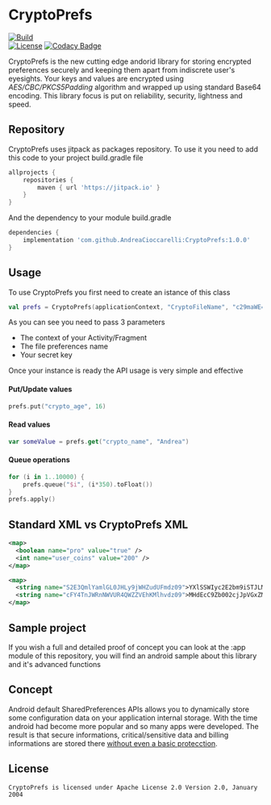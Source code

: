 # CryptoPrefs
[![Build](https://jitpack.io/v/AndreaCioccarelli/CryptoPrefs.svg)](https://jitpack.io/#AndreaCioccarelli/CryptoPrefs)	
[![License](https://img.shields.io/hexpm/l/plug.svg)](https://github.com/AndreaCioccarelli/CryptoPrefs/blob/master/LICENSE)	
[![Codacy Badge](https://api.codacy.com/project/badge/Grade/b294eaf4988842c090584b1315a5f348)](https://www.codacy.com/app/cioccarelliandrea01/CryptoPrefs)

CryptoPrefs is the new cutting edge andorid library for storing encrypted preferences securely and keeping them apart from indiscrete user's eyesights.
Your keys and values are encrypted using _AES/CBC/PKCS5Padding_ algorithm and wrapped up using standard Base64 encoding. 
This library focus is put on reliability, security, lightness and speed.

## Repository
CryptoPrefs uses jitpack as packages repository.
To use it you need to add this code to your project build.gradle file
```gradle
allprojects {
    repositories {
        maven { url 'https://jitpack.io' }
    }
}
```

And the dependency to your module build.gradle
```gradle
dependencies {
    implementation 'com.github.AndreaCioccarelli:CryptoPrefs:1.0.0'
}
```

## Usage
To use CryptoPrefs you first need to create an istance of this class
```kotlin
val prefs = CryptoPrefs(applicationContext, "CryptoFileName", "c29maWE=")
```
As you can see you need to pass 3 parameters
- The context of your Activity/Fragment
- The file preferences name
- Your secret key

Once your instance is ready the API usage is very simple and effective

#### Put/Update values
```kotlin
prefs.put("crypto_age", 16)
```


#### Read values
```kotlin
var someValue = prefs.get("crypto_name", "Andrea")
```

#### Queue operations
```kotlin
for (i in 1..10000) {
    prefs.queue("$i", (i*350).toFloat())
}
prefs.apply()
```


## Standard XML vs CryptoPrefs XML
```xml
<map>
  <boolean name="pro" value="true" />
  <int name="user_coins" value="200" />
</map>
```
```xml
<map>
  <string name="S2E3QmlYamlGL0JHLy9jWHZudUFmdz09">YXlSSWIyc2E2bm9iSTJLMGZSekVlQT09</string>
  <string name="cFY4TnJWRnNWVUR4QWZZVEhKMlhvdz09">MHdEcC9Zb002cjJpVGxZMVRrNmVGdz09</string>
</map>
```


## Sample project
If you wish a full and detailed proof of concept you can look at the :app module of this repository, you will find an android sample about this library and it's advanced functions

## Concept
Android default SharedPreferences APIs allows you to dynamically store some configuration data on your application internal storage. With the time android had become more popular and so many apps were developed. The result is that secure informations, critical/sensitive data and billing informations are stored there [without even a basic protecction](https://medium.com/@andreacioccarelli/android-sharedpreferences-data-weakness-66a44f070e76).

## License
```
CryptoPrefs is licensed under Apache License 2.0 Version 2.0, January 2004
```
